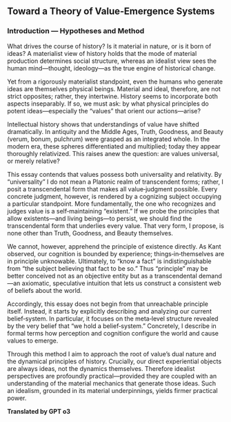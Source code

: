 ## Toward a Theory of Value‑Emergence Systems

### Introduction — Hypotheses and Method

What drives the course of history? Is it material in nature, or is it born of ideas?
A materialist view of history holds that the mode of material production determines social structure, whereas an idealist view sees the human mind—thought, ideology—as the true engine of historical change.

Yet from a rigorously materialist standpoint, even the humans who generate ideas are themselves physical beings. Material and ideal, therefore, are not strict opposites; rather, they intertwine. History seems to incorporate both aspects inseparably. If so, we must ask: by what physical principles do potent ideas—especially the “values” that orient our actions—arise?

Intellectual history shows that understandings of value have shifted dramatically. In antiquity and the Middle Ages, Truth, Goodness, and Beauty (verum, bonum, pulchrum) were grasped as an integrated whole. In the modern era, these spheres differentiated and multiplied; today they appear thoroughly relativized. This raises anew the question: are values universal, or merely relative?

This essay contends that values possess both universality and relativity. By “universality” I do not mean a Platonic realm of transcendent forms; rather, I posit a transcendental form that makes all value‑judgment possible. Every concrete judgment, however, is rendered by a cognizing subject occupying a particular standpoint. More fundamentally, the one who recognizes and judges value is a self‑maintaining “existent.” If we probe the principles that allow existents—and living beings—to persist, we should find the transcendental form that underlies every value. That very form, I propose, is none other than Truth, Goodness, and Beauty themselves.

We cannot, however, apprehend the principle of existence directly. As Kant observed, our cognition is bounded by experience; things‑in‑themselves are in principle unknowable. Ultimately, to “know a fact” is indistinguishable from “the subject believing that fact to be so.” Thus “principle” may be better conceived not as an objective entity but as a transcendental demand—an axiomatic, speculative intuition that lets us construct a consistent web of beliefs about the world.

Accordingly, this essay does not begin from that unreachable principle itself. Instead, it starts by explicitly describing and analyzing our current belief‑system. In particular, it focuses on the meta‑level structure revealed by the very belief that “we hold a belief‑system.” Concretely, I describe in formal terms how perception and cognition configure the world and cause values to emerge.

Through this method I aim to approach the root of value’s dual nature and the dynamical principles of history. Crucially, our direct experiential objects are always ideas, not the dynamics themselves. Therefore idealist perspectives are profoundly practical—provided they are coupled with an understanding of the material mechanics that generate those ideas. Such an idealism, grounded in its material underpinnings, yields firmer practical power.

**Translated by GPT o3**